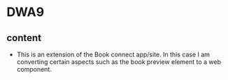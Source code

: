 # DWA9
## content
- This is an extension of the Book connect app/site. In this case I am converting certain aspects such as the book preview element to a web component. 